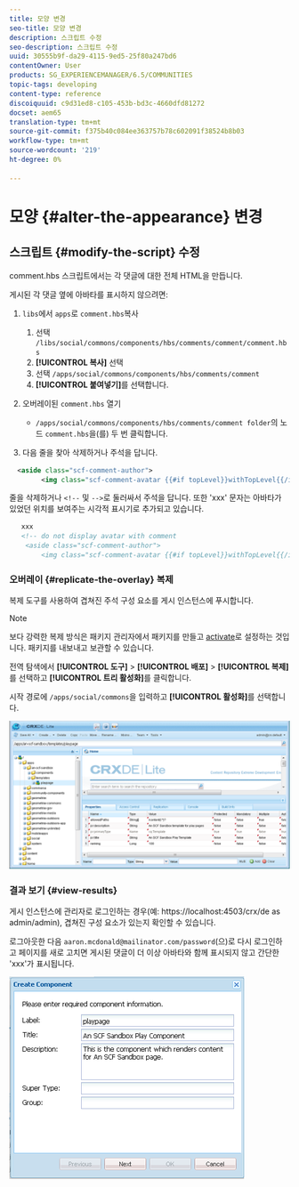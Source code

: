 ```yaml
---
title: 모양 변경
seo-title: 모양 변경
description: 스크립트 수정
seo-description: 스크립트 수정
uuid: 30555b9f-da29-4115-9ed5-25f80a247bd6
contentOwner: User
products: SG_EXPERIENCEMANAGER/6.5/COMMUNITIES
topic-tags: developing
content-type: reference
discoiquuid: c9d31ed8-c105-453b-bd3c-4660dfd81272
docset: aem65
translation-type: tm+mt
source-git-commit: f375b40c084ee363757b78c602091f38524b8b03
workflow-type: tm+mt
source-wordcount: '219'
ht-degree: 0%

---
```



# 모양 {#alter-the-appearance} 변경

## 스크립트 {#modify-the-script} 수정

comment.hbs 스크립트에서는 각 댓글에 대한 전체 HTML을 만듭니다.

게시된 각 댓글 옆에 아바타를 표시하지 않으려면:

1. `libs`에서 `apps`로 `comment.hbs`복사

   1. 선택 `/libs/social/commons/components/hbs/comments/comment/comment.hbs`
   1. **[!UICONTROL 복사]** 선택
   1. 선택 `/apps/social/commons/components/hbs/comments/comment`
   1. **[!UICONTROL 붙여넣기]**&#x200B;를 선택합니다.

1. 오버레이된 `comment.hbs` 열기

   * `/apps/social/commons/components/hbs/comments/comment folder`의 노드 `comment.hbs`을(를) 두 번 클릭합니다.

1. 다음 줄을 찾아 삭제하거나 주석을 답니다.

```xml
  <aside class="scf-comment-author">
        <img class="scf-comment-avatar {{#if topLevel}}withTopLevel{{/if}}" src="{{author.avatarUrl}}"></img>
```

줄을 삭제하거나 `<!--` 및 `-->`로 둘러싸서 주석을 답니다. 또한 &#39;xxx&#39; 문자는 아바타가 있었던 위치를 보여주는 시각적 표시기로 추가되고 있습니다.

```xml
   xxx
   <!-- do not display avatar with comment
    <aside class="scf-comment-author">
        <img class="scf-comment-avatar {{#if topLevel}}withTopLevel{{/if}}" src="{{author.avatarUrl}}"></img>
```

### 오버레이 {#replicate-the-overlay} 복제

복제 도구를 사용하여 겹쳐진 주석 구성 요소를 게시 인스턴스에 푸시합니다.

>[!NOTE]
>
>보다 강력한 복제 방식은 패키지 관리자에서 패키지를 만들고 [activate](/help/sites-administering/package-manager.md#replicating-packages)로 설정하는 것입니다. 패키지를 내보내고 보관할 수 있습니다.

전역 탐색에서 **[!UICONTROL 도구]** > **[!UICONTROL 배포]** > **[!UICONTROL 복제]**&#x200B;를 선택하고 **[!UICONTROL 트리 활성화]**&#x200B;를 클릭합니다.

시작 경로에 `/apps/social/commons`을 입력하고 **[!UICONTROL 활성화]**&#x200B;를 선택합니다.

![verify-content-template](assets/verify-content-template.png)

### 결과 보기 {#view-results}

게시 인스턴스에 관리자로 로그인하는 경우(예: https://localhost:4503/crx/de as admin/admin), 겹쳐진 구성 요소가 있는지 확인할 수 있습니다.

로그아웃한 다음 `aaron.mcdonald@mailinator.com/password`(으)로 다시 로그인하고 페이지를 새로 고치면 게시된 댓글이 더 이상 아바타와 함께 표시되지 않고 간단한 &#39;xxx&#39;가 표시됩니다.

![create-template-component](assets/create-template-component.png)

